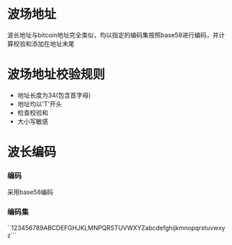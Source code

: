 # 波场地址
波长地址与bitcoin地址完全类似，均以指定的编码集按照base58进行编码，并计算校验和添加在地址末尾

# 波场地址校验规则
* 地址长度为34(包含首字母)
* 地址均以'T'开头
* 检查校验和
* 大小写敏感

# 波长编码
### 编码
采用base58编码

### 编码集
``123456789ABCDEFGHJKLMNPQRSTUVWXYZabcdefghijkmnopqrstuvwxyz```